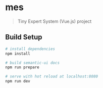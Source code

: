 # mes

> Tiny Expert System (Vue.js) project

## Build Setup

``` bash
# install dependencies
npm install

# build semantic-ui docs
npm run prepare

# serve with hot reload at localhost:8080
npm run dev

```